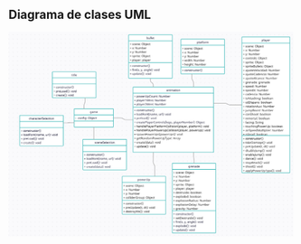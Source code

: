 ## Diagrama de clases UML

<img src="./uml.png" alt="Diagrama UML" style="display: block; margin-left: auto; margin-right: auto;"/> <br><br><br>

